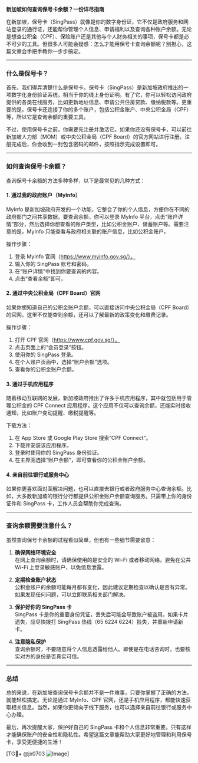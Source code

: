 **新加坡如何查询保号卡余额？一份详尽指南**

在新加坡，保号卡（SingPass）就像是你的数字身份证，它不仅是政府服务和网站登录的通行证，还能帮你管理个人信息、申请福利以及查询各种账户余额。无论是想查公积金（CPF）、保险账户还是其他与个人财务相关的事项，保号卡都是必不可少的工具。但很多人可能会疑惑：怎么才能用保号卡查询余额呢？别担心，这篇文章会手把手教你一步步搞定。

---

### 什么是保号卡？

首先，我们得弄清楚什么是保号卡。保号卡（SingPass）是新加坡政府推出的一项数字化身份验证系统，相当于你的线上身份证明。有了它，你可以轻松访问政府提供的各类在线服务，比如更新地址信息、申请公共住房贷款、缴纳税款等。更重要的是，保号卡还连接了你的多个账户，包括公积金账户、中央公积金局（CPF）等，所以它是查询余额的重要工具。

不过，使用保号卡之前，你需要先注册并激活它。如果你还没有保号卡，可以前往新加坡人力部（MOM）或中央公积金局（CPF Board）的官方网站进行注册。注册完成后，你会收到一封包含密码的邮件，按照指示完成设置即可。

---

### 如何查询保号卡余额？

查询保号卡余额的方法多种多样，以下是最常见的几种方式：

#### 1. **通过我的政府账户（MyInfo）**
MyInfo 是新加坡政府开发的一个功能，它整合了你的个人信息，方便你在不同的政府部门之间共享数据。要查询余额，你可以登录 MyInfo 平台，点击“账户详情”部分，然后选择你想查看的账户类型，比如公积金账户、储蓄账户等。需要注意的是，MyInfo 只能查看与政府相关联的账户信息，比如公积金账户。

操作步骤：
1. 登录 MyInfo 官网（https://www.myinfo.gov.sg/）。
2. 输入你的 SingPass 账号和密码。
3. 在“账户详情”中找到你要查询的内容。
4. 点击“查看余额”即可。

#### 2. **通过中央公积金局（CPF Board）官网**
如果你想知道自己的公积金账户余额，可以直接访问中央公积金局（CPF Board）的官网。这里不仅能查到余额，还可以了解最新的政策变化和缴费记录。

操作步骤：
1. 打开 CPF 官网（https://www.cpf.gov.sg/）。
2. 点击页面上的“会员登录”按钮。
3. 使用你的 SingPass 登录。
4. 在个人账户页面中，选择“账户余额”选项。
5. 查看你的公积金账户余额。

#### 3. **通过手机应用程序**
随着移动互联网的发展，新加坡政府推出了许多手机应用程序，其中就包括用于管理公积金的 CPF Connect 应用程序。这个应用不仅可以查询余额，还能实时接收通知，比如账户变动提醒、缴税提醒等。

下载方法：
1. 在 App Store 或 Google Play Store 搜索“CPF Connect”。
2. 下载并安装该应用程序。
3. 登录时使用你的 SingPass 身份验证。
4. 在主界面选择“账户余额”，即可查看你的公积金账户余额。

#### 4. **亲自前往银行或服务中心**
如果你更喜欢面对面解决问题，也可以直接去银行或者政府服务中心查询余额。比如，大多数新加坡的银行分行都提供公积金账户余额查询服务。只需带上你的身份证件和 SingPass 卡，工作人员会帮助你完成查询。

---

### 查询余额需要注意什么？

虽然查询保号卡余额的过程看似简单，但也有一些细节需要留意：

1. **确保网络环境安全**  
   在网上查询余额时，请确保使用的是安全的 Wi-Fi 或者移动网络。避免在公共 Wi-Fi 上登录敏感账户，以免信息泄露。

2. **定期检查账户状态**  
   公积金账户的余额可能每月都有变化，因此建议定期检查以确认是否有异常。如果发现任何问题，可以立即联系相关部门解决。

3. **保护好你的 SingPass 卡**  
   SingPass 卡是你的重要身份凭证，丢失后可能会导致账户被盗用。如果卡片遗失，应尽快拨打 SingPass 热线（65 6224 6224）挂失，并重新申请新卡。

4. **注意隐私保护**  
   查询余额时，不要随意将个人信息透露给他人。即使是在电话咨询时，也要核实对方的身份是否真实可信。

---

### 总结

总的来说，在新加坡查询保号卡余额并不是一件难事，只要你掌握了正确的方法，就能轻松搞定。无论是通过 MyInfo、CPF 官网，还是手机应用程序，都能快速获取相关信息。当然，如果你更倾向于线下服务，也可以选择亲自前往银行或服务中心办理。

最后，再次提醒大家，保护好自己的 SingPass 卡和个人信息非常重要。只有这样才能确保账户的安全性和隐私性。希望这篇文章能帮助大家更好地管理和利用保号卡，享受更便捷的生活！

[TG💪+ @jx0703 ![Image](https://github.com/user-attachments/assets/dbca1d08-cadb-493c-b0ec-ad6f7a83f270)]